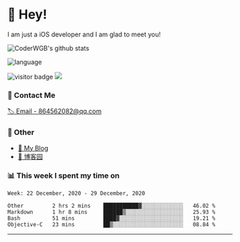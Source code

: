 # 👋 Hey!


I am just a iOS developer and I am glad to meet you!

![CoderWGB's github stats](https://github-readme-stats.vercel.app/api?username=WangGuibin&&show_icons=true&&title_color=1abc9c&&icon_color=1abc9c)

![language](https://github-readme-stats.vercel.app/api/top-langs/?username=WangGuibin&hide_langs_below=1&theme=default&line_height=27&layout=compact)


<img src="https://visitor-badge.laobi.icu/badge?page_id=wangguibin.wangguibin" alt="visitor badge"/>       
<a title="Hits" target="_blank" href="https://github.com/wangguibin/wangguibin"><img src="https://hits.b3log.org/wangguibin/wangguibin.svg"></a>



### 📮 Contact Me

[🏷 Email - 864562082@qq.com](mailto:864562082@qq.com)


### 🤪 Other

- [📌 My Blog](http://wangguibin.github.io/hexo-github-action)
- [📌 博客园](https://www.cnblogs.com/wgb1234/)

### 📊 This week I spent my time on

<!--START_SECTION:waka-->
```text
Week: 22 December, 2020 - 29 December, 2020

Other         2 hrs 2 mins    ███████████▓░░░░░░░░░░░░░   46.02 % 
Markdown      1 hr 8 mins     ██████▒░░░░░░░░░░░░░░░░░░   25.93 % 
Bash          51 mins         ████▓░░░░░░░░░░░░░░░░░░░░   19.21 % 
Objective-C   23 mins         ██▒░░░░░░░░░░░░░░░░░░░░░░   08.84 % 
```
<!--END_SECTION:waka-->

---
